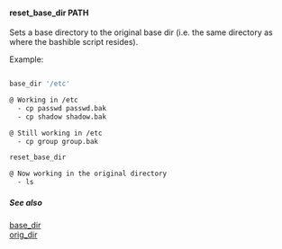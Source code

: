 #### reset_base_dir PATH

Sets a base directory to the original base dir (i.e. the same directory as where the bashible script resides).

Example:

```bash

base_dir '/etc'

@ Working in /etc
  - cp passwd passwd.bak
  - cp shadow shadow.bak

@ Still working in /etc
  - cp group group.bak

reset_base_dir

@ Now working in the original directory
  - ls

```

##### See also

[base_dir](base_dir.md)  
[orig_dir](orig_dir.md)  
